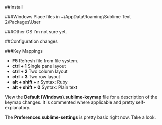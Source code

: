 ##Install

###Windows
Place files in 
  ~\AppData\Roaming\Sublime Text 2\Packages\User

###Other OS
I'm not sure yet.

##Configuration changes

###Key Mappings
* __F5__ Refresh file from file system.
* __ctrl + 1__ Single pane layout
* __ctrl + 2__ Two column layout
* __ctrl + 3__ Two row layout
* __alt + shift + r__ Syntax:  Ruby
* __alt + shift + 0__ Syntax:  Plain text

View the __Default (Windows).sublime-keymap__ file for a description of the keymap changes.  It is commented where applicable and pretty self-explanatory.  

The __Preferences.sublime-settings__ is pretty basic right now.  Take a look.
